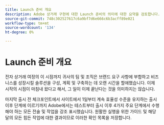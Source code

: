 ```yaml
---
title: Launch 준비 개요
description: Adobe 상거래 구현에 대한 Launch 준비의 의미에 대한 요약을 검토합니다.
source-git-commit: 748c302527617c6a9bf7d6e666c6b3acff89e021
workflow-type: tm+mt
source-wordcount: '134'
ht-degree: 0%

---
```



# Launch 준비 개요

전자 상거래 여정의 이 시점까지 귀사의 팀 및 조직은 브랜드 요구 사항에 부합하고 비즈니스를 성장시킬 솔루션을 구성, 계획 및 구축하는 데 오랜 시간을 할애했습니다. 이제 시작의 시점이 마침내 왔다고 해서, 그 일이 이제 끝난다는 것을 의미하지는 않습니다.

마지막 출시 전 체크포인트에서 사이트에서 1일부터 계속 효율성 수준을 유지하는 출시 이후 단계에 이르기까지 Adobe에서는 테스트부터 출시 이후 4가지 주요 단계에서 수행해야 하는 모든 전술 및 작업을 강조 표시했습니다. 원활한 실행을 위한 가이드 및 해당 달의 모든 힘든 작업에 대한 결과이므로 이러한 확인 목록을 저장합니다.
